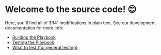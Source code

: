 # Welcome to the source code! 😊

Here, you'll find all of 3R4' modifications in plain text. See our development documentation for more info:

- [Building the Playbook](https://docs.atlasos.net/contributing/playbook/#how-to-build-a-playbook)
- [Testing the Playbook](https://docs.atlasos.net/contributing/playbook/#how-to-run-your-built-playbooks)
- [What to test (for general testing)](https://docs.atlasos.net/contributing/testing/what-to-test/)